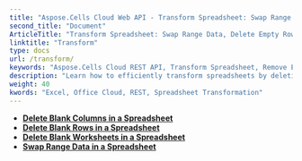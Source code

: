 ```yaml
---
title: "Aspose.Cells Cloud Web API - Transform Spreadsheet: Swap Range Data, Delete Empty Rows, Columns, and Worksheets, and more."
second_title: "Document"
ArticleTitle: "Transform Spreadsheet: Swap Range Data, Delete Empty Rows, Columns, and Worksheets, and more."
linktitle: "Transform"
type: docs
url: /transform/
keywords: "Aspose.Cells Cloud REST API, Transform Spreadsheet, Remove Empty Rows, Remove Empty Columns, Delete Worksheets"
description: "Learn how to efficiently transform spreadsheets by deleting empty rows, columns, and worksheets using the Aspose.Cells Cloud REST API."
weight: 40
kwords: "Excel, Office Cloud, REST, Spreadsheet Transformation"
---
```


- **[Delete Blank Columns in a Spreadsheet](https://docs.aspose.cloud/cells/delete-spreadsheet-blank-columns/)**
- **[Delete Blank Rows in a Spreadsheet](https://docs.aspose.cloud/cells/delete-spreadsheet-blank-rows/)**
- **[Delete Blank Worksheets in a Spreadsheet](https://docs.aspose.cloud/cells/delete-spreadsheet-blank-worksheets/)**
- **[Swap Range Data in a Spreadsheet](https://docs.aspose.cloud/cells/swap-range/)**
